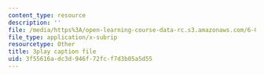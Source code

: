 ```yaml
---
content_type: resource
description: ''
file: /media/https%3A/open-learning-course-data-rc.s3.amazonaws.com/6-0002-introduction-to-computational-thinking-and-data-science-fall-2016/3f55616adc3d946f72fcf7d3b05a5d55_soZv_KKax3E.srt
file_type: application/x-subrip
resourcetype: Other
title: 3play caption file
uid: 3f55616a-dc3d-946f-72fc-f7d3b05a5d55
---
```

